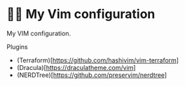 # :technologist: My Vim configuration

My VIM configuration.

Plugins
- (Terraform)[https://github.com/hashivim/vim-terraform]
- (Dracula)[https://draculatheme.com/vim]
- (NERDTree)[https://github.com/preservim/nerdtree]

